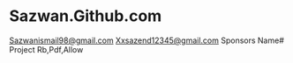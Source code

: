 # Sazwan.Github.com
Sazwanismail98@gmail.com 
Xxsazend12345@gmail.com 
Sponsors 
Name#
Project 
Rb,Pdf,Allow
